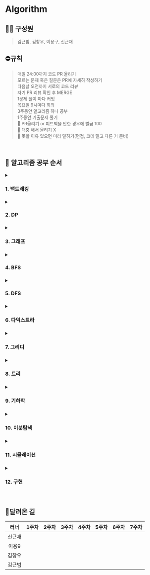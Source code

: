 # Algorithm
## 🏃🏻 구성원
> 김근범, 김창우, 이용구, 신근재

## ⛔️규칙

> 매일 24:00까지 코드 PR 올리기<br/>
> 모르는 문제 혹은 질문은 PR에 자세히 작성하기<br/>
> 다음날 오전까지 서로의 코드 리뷰<br/>
> 자기 PR 리뷰 확인 후 MERGE<br/>
> 1문제 풀이 마다 커밋<br/>
> 목요일 9시마다 회의<br/>
> 3주동안 알고리즘 하나 공부<br/>
> 1주동안 기출문제 풀기<br/>
🚨 PR올리기 or 피드백을 안한 경우에 벌금 100<br/>
🚨 대충 해서 올리기 X<br/>
🚨 못할 이유 있으면 미리 말하기(면접, 코테 말고 다른 거 준비)<br/>

<br/>

## 🚩 알고리즘 공부 순서



</div>
<details>
  <summary><h3>1. 백트래킹<h3></summary>
  <details>
  <summary><h5>1주차</h5></summary>
    <h6>월</h6>
  - N과M 1<br/>
  - N과M 2<br/>
  - N과M 4<br/>
  - N과M 3<br/>
  - 연사자 끼워넣기<br/>
  <h6>화</h6>
  - 스타트와 링크<br/>
  - 부분수열의 합<br/>
  - 로또<br/>
  - N과M 5<br/>
  - N과M 8<br/>
  <h6>수</h6>
  - 차이를 최대로<br/>
  - 모든 순열<br/>
  - N과M 6<br/>
  - N과M 9<br/>
  - N과M 7<br/>
  <h6>목</h6>
  - 외판원 순회2<br/>
  - N과M 12<br/>
  - 부등호<br/>
  - N과M 10<br/>
  - N과M 11<br/>
  <h6>금</h6>
  - 도영이가 만든 맛있는 음식<br/>
  - 카드 놓기<br/>
  - 연산자 끼워넣기 2<br/>
  - 어네지 모으기<br/>
  - 컴백홈<br/>
  </details>
    <details>
  <summary><h5>2주차</h5></summary>
    <h6>월</h6>
  - 감시(골드)<br/>
  - 로마 숫자 만들<br/>
  - 숫자 재배치<br/>
  - NM과 k1<br/>
  <h6>화</h6>
  - 감소하는 수(골드)<br/>
  - 걷다보니 신천역 삼_small<br/>
  - 근손실<br/>
  - 순열장난<br/>
  <h6>수</h6>
  - 청소년 상어(골드)<br/>
  - 순열<br/>
  - 2-SAT-1<br/>
  - 행운의 문자열<br/>
  <h6>목</h6>
  - N queen(골드)<br/>
  - 1, 2, 3 더하기 2<br/>
  - 영재의 시험<br/>
  - 눈덩이 굴리기<br/>
  <h6>금</h6>
  - 암호 만들기(골드)<br/>
  - 소-난다!<br/>
  - 매직스퀘어로 변경하기<br/>
  - 크면서 작은 수<br/>
  </details>
</details>
</details>
<details>
<summary><h3>2. DP<h3></summary>
</details>
<details>
<summary><h3>3. 그래프<h3></summary>
</details>
<details>
<summary><h3>4. BFS<h3></summary>
</details>
<details>
<summary><h3>5. DFS<h3></summary>
</details>
<details>
<summary><h3>6. 다익스트라<h3></summary>
</details>
<details>
<summary><h3>7. 그리디<h3></summary>
</details>
<details>
<summary><h3>8. 트리<h3></summary>
</details>
<details>
<summary><h3>9. 기하학<h3></summary>
</details>
<details>
<summary><h3>10. 이분탐색<h3></summary>
</details>
<details>
<summary><h3>11. 시뮬레이션<h3></summary>
</details>
<details>
<summary><h3>12. 구현<h3></summary>
</div>
</details>
<br/>


## 🥇달려온 길
|러너|1주차|2주차|3주차|4주차|5주차|6주차|7주차|
|:-:|:-:|:-:|:-:|:--:|:----:|:---:|:---:|
|신근재|||||
|이용9|||||
|김창우|||||
|김근범|||||
  


